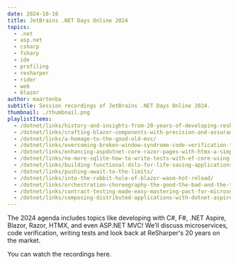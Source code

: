 ```yaml
---
date: 2024-10-10
title: JetBrains .NET Days Online 2024
topics:
  - .net
  - asp.net
  - csharp
  - fsharp
  - ide
  - profiling
  - resharper
  - rider
  - web
  - blazor
author: maartenba
subtitle: Session recordings of JetBrains .NET Days Online 2024.
thumbnail: ./thumbnail.png
playlistItems:
  - /dotnet/links/history-and-insights-from-20-years-of-developing-resharper/
  - /dotnet/links/crafting-blazor-components-with-precision-and-assurance/
  - /dotnet/links/a-homage-to-the-good-old-mvc/
  - /dotnet/links/overcoming-broken-window-syndrome-code-verification-techniques-for-dotnet-developers/
  - /dotnet/links/enhancing-aspdotnet-core-razor-pages-with-htmx-a-simplicity-first-approach/
  - /dotnet/links/no-more-sqlite-how-to-write-tests-with-ef-core-using-testcontainers/
  - /dotnet/links/building-functional-dsls-for-life-saving-applications/
  - /dotnet/links/pushing-await-to-the-limits/
  - /dotnet/links/into-the-rabbit-hole-of-blazor-wasm-hot-reload/
  - /dotnet/links/orchestration-choreography-the-good-the-bad-and-the-trade-offs/
  - /dotnet/links/contract-testing-made-easy-mastering-pact-for-microservices-in-csharp/
  - /dotnet/links/composing-distributed-applications-with-dotnet-aspire/
---
```


The 2024 agenda includes topics like developing with C#, F#, .NET Aspire, Blazor, Razor, HTMX, and even ASP.NET MVC! We’ll discuss microservices, code verification, writing tests and look back at ReSharper's 20 years on the market.

You can watch the recordings here.
